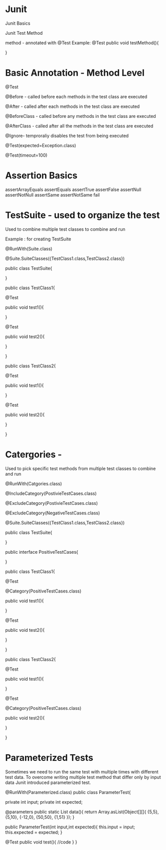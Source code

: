# Junit

Junit Basics

Junit Test Method

method - annotated with @Test
Example:
@Test
public void testMethod(){

}

# Basic Annotation - Method Level

@Test

@Before - called before each methods in the test class are executed

@After - called after each methods in the test class are executed

@BeforeClass - called before any methods in the test class are executed

@AfterClass - called after all the methods in the test class are executed

@Ignore- temproraliy disables the test from being executed

@Test(expected=Exception.class)

@Test(timeout=100)

# Assertion Basics

assertArrayEquals
assertEquals
assertTrue
assertFalse
assertNull
assertNotNull
assertSame
assertNotSame
fail

# TestSuite - used to organize the test

Used to combine multiple test classes to combine and run

Example : for creating TestSuite

@RunWith(Suite.class)

@Suite.SuiteClasses({TestClass1.class,TestClass2.class})

public class TestSuite{

}

public class TestClass1{

  @Test
  
  public void test1(){

  }
  
  @Test
  
  public void test2(){

  }

}


public class TestClass2{

  @Test
  
  public void test1(){

  }
  
  @Test
  
  public void test2(){

  }

}

# Catergories -

Used to pick specific test methods from multiple test classes to combine and run

@RunWith(Catgories.class)

@IncludeCategory(PostivieTestCases.class)

@ExcludeCategory(PostivieTestCases.class)

@ExcludeCategory(NegativeTestCases.class)

@Suite.SuiteClasses({TestClass1.class,TestClass2.class})

public class TestSuite{

}

public interface PositiveTestCases{

}

public class TestClass1{

  @Test
  
  @Category(PositiveTestCases.class)
  
  public void test1(){

  }
  
  @Test
  
  public void test2(){

  }

}


public class TestClass2{

  @Test
  
  public void test1(){

  }
  
  @Test
  
  @Category(PositiveTestCases.class)
  
  public void test2(){

  }

}

# Parameterized Tests

Sometimes we need to run the same test with multiple times with different test data. To overcome writing multiple test method that differ only by input data Junit introduced parameterized test.


@RunWith(Parameterized.class)
public class ParameterTest{

  private int input;
  private int expected;
  
  @parameters
  public static List<Object> data(){
    return Array.asList(Object[][]{
      {5,5},
      {5,10},
      {-12,0},
      {50,50},
      {1,51}
    });
  }
  
  public ParameterTest(int input,int expected){
     this.input = input;
     this.expected = expected;
  }
  
  @Test
  public void test(){
    //code
  }
}

